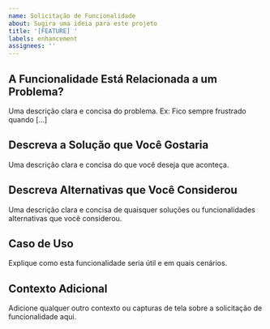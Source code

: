 ```yaml
---
name: Solicitação de Funcionalidade
about: Sugira uma ideia para este projeto
title: '[FEATURE] '
labels: enhancement
assignees: ''
---
```


## A Funcionalidade Está Relacionada a um Problema?
Uma descrição clara e concisa do problema. Ex: Fico sempre frustrado quando [...]

## Descreva a Solução que Você Gostaria
Uma descrição clara e concisa do que você deseja que aconteça.

## Descreva Alternativas que Você Considerou
Uma descrição clara e concisa de quaisquer soluções ou funcionalidades alternativas que você considerou.

## Caso de Uso
Explique como esta funcionalidade seria útil e em quais cenários.

## Contexto Adicional
Adicione qualquer outro contexto ou capturas de tela sobre a solicitação de funcionalidade aqui.
